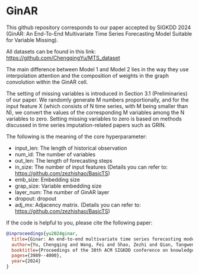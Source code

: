 # GinAR
This github repository corresponds to our paper accepted by SIGKDD 2024 (GinAR: An End-To-End Multivariate Time Series Forecasting Model Suitable for Variable Missing).

All datasets can be found in this link: https://github.com/ChengqingYu/MTS_dataset

The main difference between Model 1 and Model 2 lies in the way they use interpolation attention and the composition of weights in the graph convolution within the GinAR cell.

The setting of missing variables is introduced in Section 3.1 (Preliminaries) of our paper. We randomly generate M numbers proportionally, and for the input feature X (which consists of N time series, with M being smaller than N), we convert the values of the corresponding M variables among the N variables to zero. Setting missing variables to zero is based on methods discussed in time series imputation-related papers such as GRIN.


The following is the meaning of the core hyperparameter:
- input_len: The length of historical observation 
- num_id: The number of variables
- out_len: The length of forecasting steps 
- in_size:  The number of input features (Details you can refer to: https://github.com/zezhishao/BasicTS)
- emb_size: Embedding size
- grap_size: Variable embedding size
- layer_num: The number of GinAR layer
- dropout: dropout
- adj_mx: Adjacency matrix. (Details you can refer to: https://github.com/zezhishao/BasicTS)

If the code is helpful to you, please cite the following paper:
```bibtex
@inproceedings{yu2024ginar,
  title={Ginar: An end-to-end multivariate time series forecasting model suitable for variable missing},
  author={Yu, Chengqing and Wang, Fei and Shao, Zezhi and Qian, Tangwen and Zhang, Zhao and Wei, Wei and Xu, Yongjun},
  booktitle={Proceedings of the 30th ACM SIGKDD conference on knowledge discovery and data mining},
  pages={3989--4000},
  year={2024}
}
```
